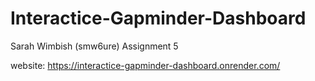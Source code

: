 # Interactice-Gapminder-Dashboard
Sarah Wimbish (smw6ure) Assignment 5

website: https://interactice-gapminder-dashboard.onrender.com/
